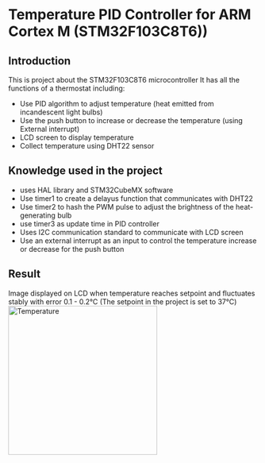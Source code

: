 # **Temperature PID Controller for ARM Cortex M (STM32F103C8T6))**
## Introduction
This is project about the STM32F103C8T6 microcontroller
It has all the functions of a thermostat including:
* Use PID algorithm to adjust temperature (heat emitted from incandescent light bulbs)
* Use the push button to increase or decrease the temperature (using External interrupt)
* LCD screen to display temperature
* Collect temperature using DHT22 sensor
## Knowledge used in the project
* uses HAL library and STM32CubeMX software
* Use timer1 to create a delayus function that communicates with DHT22
* Use timer2 to hash the PWM pulse to adjust the brightness of the heat-generating bulb
* use timer3 as update time in PID controller
* Uses I2C communication standard to communicate with LCD screen
* Use an external interrupt as an input to control the temperature increase or decrease for the push button
## Result
Image displayed on LCD when temperature reaches setpoint and fluctuates stably with error 0.1 - 0.2℃ (The setpoint in the project is set to 37℃)
<img src="https://github.com/Augustus-ThanhHuy/Temperature-PID-Controller-for-ARM-Cortex-M-STM32F103C8T6-/assets/109091737/439a62bc-b144-4284-87a1-d8b772d855cb" alt="Temperature" width="300"/>

